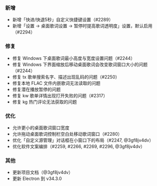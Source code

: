 ### 新增

- 新增「快进/快退5秒」自定义快捷键设置（#2289）
- 新增「设置 → 桌面歌词设置 → 暂停时提高歌词透明度」设置，默认启用（#2294）

### 修复

- 修复 Windows 下桌面歌词最小高度与宽度设置问题（#2244）
- 修复 Windows 下界面缩放后移动桌面歌词会改变歌词窗口大小的问题（#2244）
- 修复 tx 歌单搜索名字、描述出现乱码的问题（#2250）
- 修复本地 FLAC 文件内嵌歌词无法读取的问题
- 修复潜在播放暂停的问题
- 修复 kw 歌单详情出现打开失败的问题（#2317）
- 修复 kg 热门评论无法获取的问题

### 优化

- 允许更小的桌面歌词窗口宽度
- 允许拖动桌面歌词控制栏空白处移动歌词窗口（#2280）
- 优化「自定义源管理」对话框在小窗口下的布局（#2247, @3gf8jv4dv）
- 优化软件文案编排（#2259, #2266, #2269, #2296, @3gf8jv4dv）

### 其他

- 更新项目文档（@3gf8jv4dv）
- 更新 Electron 到 v34.3.0
